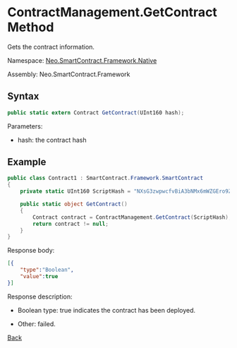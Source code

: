 # ContractManagement.GetContract Method

Gets the contract information.

Namespace: [Neo.SmartContract.Framework.Native](../../native.md)

Assembly: Neo.SmartContract.Framework

## Syntax

```cs
public static extern Contract GetContract(UInt160 hash);
```

Parameters:

- hash: the contract hash

## Example

```cs
public class Contract1 : SmartContract.Framework.SmartContract
{
    private static UInt160 ScriptHash = "NXsG3zwpwcfvBiA3bNMx6mWZGEro9ZqTqM".ToScriptHash();

    public static object GetContract()
    {
        Contract contract = ContractManagement.GetContract(ScriptHash);
        return contract != null;
    }
}
```

Response body:

```json
[{
    "type":"Boolean",
    "value":true
}]
```

Response description:

- Boolean type: true indicates the contract has been deployed.

- Other: failed.

[Back](../ContractManagement.md)